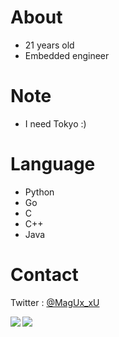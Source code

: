 # About
- 21 years old
- Embedded engineer

# Note
- I need Tokyo :)

# Language
- Python
- Go
- C
- C++
- Java

# Contact
Twitter : [@MagUx_xU](https://twitter.com/MagUx_xU)  


<a href="https://github.com/anuraghazra/github-readme-stats">
  <img align="left" src="https://github-readme-stats-73dh.vercel.app/api/top-langs/?username=MocA-Love&theme=transparent&size_weight=1&count_weight=0&count_private=true&layout=compact" />
</a>
<a href="https://github.com/anuraghazra/github-readme-stats">
  <img align="left" src="https://github-readme-stats-73dh.vercel.app/api?username=MocA-Love&show_icons=true&theme=transparent&count_private=true" />
</a>
